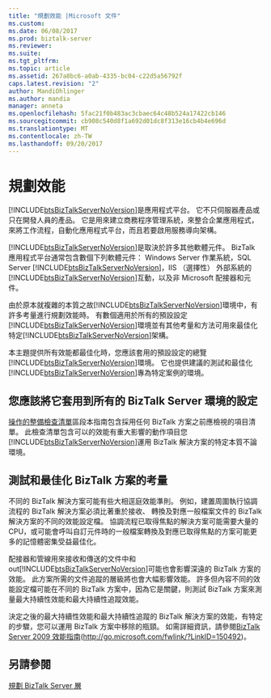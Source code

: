 ```yaml
---
title: "規劃效能 |Microsoft 文件"
ms.custom: 
ms.date: 06/08/2017
ms.prod: biztalk-server
ms.reviewer: 
ms.suite: 
ms.tgt_pltfrm: 
ms.topic: article
ms.assetid: 267a8bc6-a0ab-4335-bc04-c22d5a56792f
caps.latest.revision: "2"
author: MandiOhlinger
ms.author: mandia
manager: anneta
ms.openlocfilehash: 5fac21f0b483ac3cbaec64c48b524a17422cb146
ms.sourcegitcommit: cb908c540d8f1a692d01dc8f313e16cb4b4e696d
ms.translationtype: MT
ms.contentlocale: zh-TW
ms.lasthandoff: 09/20/2017
---
```

# <a name="planning-for-performance"></a>規劃效能
[!INCLUDE[btsBizTalkServerNoVersion](../includes/btsbiztalkservernoversion-md.md)]是應用程式平台。 它不只伺服器產品或只在開發人員的產品。 它是用來建立商務程序管理系統，來整合企業應用程式，來將工作流程，自動化應用程式平台，而且若要啟用服務導向架構。  
  
 [!INCLUDE[btsBizTalkServerNoVersion](../includes/btsbiztalkservernoversion-md.md)]是取決於許多其他軟體元件。 BizTalk 應用程式平台通常包含數個下列軟體元件： Windows Server 作業系統，SQL Server [!INCLUDE[btsBizTalkServerNoVersion](../includes/btsbiztalkservernoversion-md.md)]，IIS （選擇性） 外部系統的[!INCLUDE[btsBizTalkServerNoVersion](../includes/btsbiztalkservernoversion-md.md)]互動，以及非 Microsoft 配接器和元件。  
  
 由於原本就複雜的本質之故[!INCLUDE[btsBizTalkServerNoVersion](../includes/btsbiztalkservernoversion-md.md)]環境中，有許多考量進行規劃效能時。 有數個適用於所有的預設設定[!INCLUDE[btsBizTalkServerNoVersion](../includes/btsbiztalkservernoversion-md.md)]環境並有其他考量和方法可用來最佳化特定[!INCLUDE[btsBizTalkServerNoVersion](../includes/btsbiztalkservernoversion-md.md)]架構。  
  
 本主題提供所有效能都最佳化時，您應該套用的預設設定的總覽[!INCLUDE[btsBizTalkServerNoVersion](../includes/btsbiztalkservernoversion-md.md)]環境。 它也提供建議的測試和最佳化[!INCLUDE[btsBizTalkServerNoVersion](../includes/btsbiztalkservernoversion-md.md)]專為特定案例的環境。  
  
## <a name="settings-that-you-should-apply-to-all-biztalk-server-environments"></a>您應該將它套用到所有的 BizTalk Server 環境的設定  
 [操作的整備檢查清單](../technical-guides/operational-readiness-checklists.md)區段本指南包含採用任何 BizTalk 方案之前應檢視的項目清單。 此檢查清單包含可以的效能有重大影響的動作項目您[!INCLUDE[btsBizTalkServerNoVersion](../includes/btsbiztalkservernoversion-md.md)]運用 BizTalk 解決方案的特定本質不論環境。  
  
## <a name="considerations-for-testing-and-optimizing-a-biztalk-solution"></a>測試和最佳化 BizTalk 方案的考量  
 不同的 BizTalk 解決方案可能有些大相逕庭效能準則。 例如，建置周圍執行協調流程的 BizTalk 解決方案必須比著重於接收、 轉換及對應一般檔案文件的 BizTalk 解決方案的不同的效能設定檔。 協調流程已取得焦點的解決方案可能需要大量的 CPU，或可能會呼叫自訂元件時的一般檔案轉換及對應已取得焦點的方案可能更多的記憶體密集受益最佳化。  
  
 配接器和管線用來接收和傳送的文件中和 out[!INCLUDE[btsBizTalkServerNoVersion](../includes/btsbiztalkservernoversion-md.md)]可能也會影響深遠的 BizTalk 方案的效能。 此方案所需的文件追蹤的層級將也會大幅影響效能。 許多但內容不同的效能設定檔可能在不同的 BizTalk 方案中，因為它是關鍵，則測試 BizTalk 方案來測量最大持續性效能和最大持續性追蹤效能。  
  
 決定之後的最大持續性效能和最大持續性追蹤的 BizTalk 解決方案的效能，有特定的步驟，您可以運用 BizTalk 方案中移除的瓶頸。 如需詳細資訊，請參閱[BizTalk Server 2009 效能指南](http://go.microsoft.com/fwlink/?LinkID=150492)(http://go.microsoft.com/fwlink/?LinkID=150492)。  
  
## <a name="see-also"></a>另請參閱  
 [規劃 BizTalk Server 層](../technical-guides/planning-the-biztalk-server-tier.md)